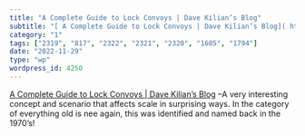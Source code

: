 ```yaml
---
title: "A Complete Guide to Lock Convoys | Dave Kilian’s Blog"
subtitle: "[ A Complete Guide to Lock Convoys | Dave Kilian’s Blog]( https://davekilian.com/lock-convoys.html?u..."
category: "1"
tags: ["2319", "817", "2322", "2321", "2320", "1605", "1794"]
date: "2022-11-29"
type: "wp"
wordpress_id: 4250
---
```

[ A Complete Guide to Lock Convoys | Dave Kilian’s Blog]( https://davekilian.com/lock-convoys.html?utm_source=abyteofcodingnewsletter) –A very interesting concept and scenario that affects scale in surprising ways. In the category of everything old is nee again, this was identified and named back in the 1970’s!